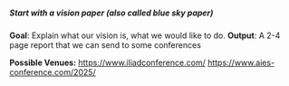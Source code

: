 ##### Start with a vision paper  (also called blue sky paper)

**Goal**: Explain what our vision is, what we would like to do.
**Output**: A 2-4 page report that we can send to some conferences

**Possible Venues:**
https://www.iliadconference.com/
https://www.aies-conference.com/2025/
